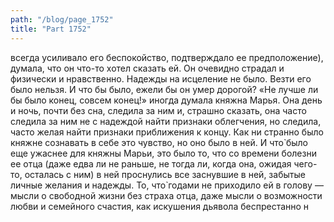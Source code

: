 ```yaml
---
path: "/blog/page_1752"
title: "Part 1752"
---
```


 всегда усиливало его беспокойство, подтверждало ее предположение), думала, что он что-то хотел сказать ей. Он очевидно страдал и физически и нравственно.
Надежды на исцеление не было. Везти его было нельзя. И что бы было, ежели бы он умер дорогой? «Не лучше ли бы было конец, совсем конец!» иногда думала княжна Марья. Она день и ночь, почти без сна, следила за ним и, страшно сказать, она часто следила за ним не с надеждой найти признаки облегчения, но следила, часто желая найти признаки приближения к концу.
Как ни странно было княжне сознавать в себе это чувство, но оно было в ней. И что̀ было еще ужаснее для княжны Марьи, это было то, что со времени болезни ее отца (даже едва ли не раньше, не тогда ли, когда она, ожидая чего-то, осталась с ним) в ней проснулись все заснувшие в ней, забытые личные желания и надежды. То, что̀ годами не приходило ей в голову — мысли о свободной жизни без страха отца, даже мысли о возможности любви и семейного счастия, как искушения дьявола беспрестанно н

